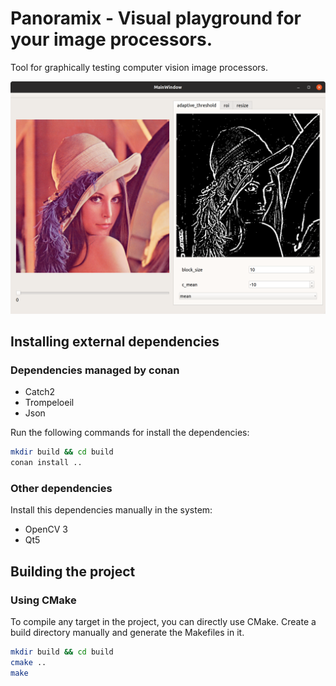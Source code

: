# Panoramix - Visual playground for your image processors.

Tool for graphically testing computer vision image processors.

![Class diagram](./doc/screenshot.png)

## Installing external dependencies

### Dependencies managed by conan
- Catch2
- Trompeloeil
- Json

Run the following commands for install the dependencies:

```bash
mkdir build && cd build
conan install ..
```

### Other dependencies
Install this dependencies manually in the system: 
- OpenCV 3
- Qt5

## Building the project

### Using CMake

To compile any target in the project, you can directly use CMake. Create a build directory manually and generate the 
Makefiles in it. 

```bash
mkdir build && cd build
cmake ..
make
```